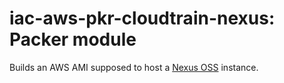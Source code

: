 # iac-aws-pkr-cloudtrain-nexus: Packer module 

Builds an AWS AMI supposed to host a [Nexus OSS](https://www.sonatype.com/products/nexus-repository) instance.


